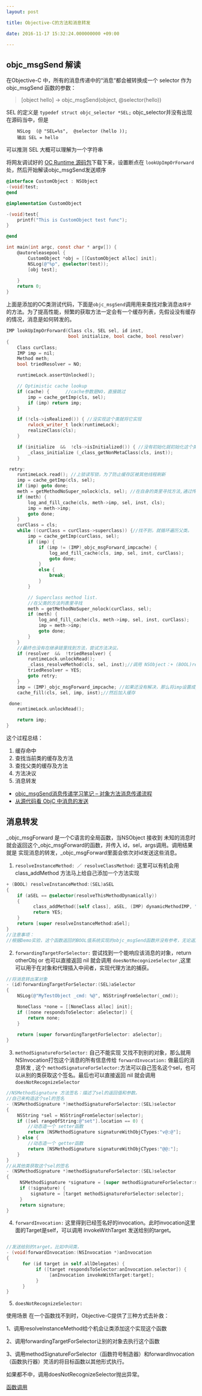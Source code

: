 ```yaml
---
layout: post

title: Objective-C的方法和消息转发

date: 2016-11-17 15:32:24.000000000 +09:00

---
```


## objc_msgSend 解读
在Objective-C 中，所有的消息传递中的“消息“都会被转换成一个 selector 作为 objc_msgSend 函数的参数：

>[object hello] -> objc_msgSend(object, @selector(hello))

SEL 的定义是 `typedef struct objc_selector *SEL;` objc_selector并没有出现在源码当中，但是

```
	NSLog  (@ "SEL=%s",  @selector (hello ));
	输出 SEL = hello
```
可以推测 SEL 大概可以理解为一个字符串 

将网友调试好的 [OC Runtime 源码包](https://github.com/isaacselement/objc4-706)下载下来，设置断点在 `lookUpImpOrForward `处，然后开始解读objc_msgSend发送顺序

```objective-c
@interface CustomObject : NSObject
-(void)test;
@end

@implementation CustomObject

-(void)test{
    printf("This is CustomObject test func");
}

@end

int main(int argc, const char * argv[]) {
    @autoreleasepool {
        CustomObject *obj = [[CustomObject alloc] init];
        NSLog(@"%p", @selector(test));
        [obj test];
        
    }
    return 0;
}

```
上面是添加的OC类测试代码，下面是`objc_msgSend`调用用来查找对象消息`选择子`的方法。为了提高性能，频繁的获取方法一定会有一个缓存列表，先假设没有缓存的情况，消息是如何转发的。

```c++
IMP lookUpImpOrForward(Class cls, SEL sel, id inst, 
                       bool initialize, bool cache, bool resolver)
{
    Class curClass;
    IMP imp = nil;
    Method meth;
    bool triedResolver = NO;

    runtimeLock.assertUnlocked();

    // Optimistic cache lookup
    if (cache) {	  //cache参数是NO，直接跳过
        imp = cache_getImp(cls, sel);
        if (imp) return imp;
    }

    if (!cls->isRealized()) { //没实现这个类就将它实现
        rwlock_writer_t lock(runtimeLock);
        realizeClass(cls);
    }

    if (initialize  &&  !cls->isInitialized()) { //没有初始化就初始化这个类
        _class_initialize (_class_getNonMetaClass(cls, inst));
    }

 retry:
    runtimeLock.read(); //上锁读写锁，为了防止缓存区被其他线程刷新
    imp = cache_getImp(cls, sel);
    if (imp) goto done;
    meth = getMethodNoSuper_nolock(cls, sel); //在自身的类里寻找方法,通过传入sel，在自己的methodsList里查找method_t结构体，这里面有IMP指针还有SEL。
    if (meth) { 
        log_and_fill_cache(cls, meth->imp, sel, inst, cls);
        imp = meth->imp;
        goto done;
    }
    curClass = cls;
    while ((curClass = curClass->superclass)) {//找不到，就循环遍历父类。
        imp = cache_getImp(curClass, sel);
        if (imp) {
            if (imp != (IMP)_objc_msgForward_impcache) {
                log_and_fill_cache(cls, imp, sel, inst, curClass);
                goto done;
            }
            else {
                break;
            }
        }

        // Superclass method list.
        //在父类的方法列表里寻找
        meth = getMethodNoSuper_nolock(curClass, sel);
        if (meth) {
            log_and_fill_cache(cls, meth->imp, sel, inst, curClass);
            imp = meth->imp;
            goto done;
        }
    }
	//最终也没有在继承链里找到方法，尝试方法决议。
    if (resolver  &&  !triedResolver) { 
        runtimeLock.unlockRead();
        _class_resolveMethod(cls, sel, inst);//调用 NSObject：+ (BOOL)resolveInstanceMethod:(SEL)sel 方法
        triedResolver = YES;
        goto retry;
    }
    imp = (IMP)_objc_msgForward_impcache; //如果还没有解决，那么将imp设置成_objc_msgForward_impcache函数指针进入消息转发流程。
    cache_fill(cls, sel, imp, inst);//然后加入缓存

 done:
    runtimeLock.unlockRead();

    return imp;
}

```
这个过程总结：

1. 缓存命中
2. 查找当前类的缓存及方法
3. 查找父类的缓存及方法
4. 方法决议
5. 消息转发

+ [objc_msgSend消息传递学习笔记 – 对象方法消息传递流程](http://www.cnblogs.com/fengmin/p/5820453.html)
+ [从源代码看 ObjC 中消息的发送](http://draveness.me/message/)


## 消息转发

_objc_msgForward 是一个C语言的全局函数，当NSObject 接收到 未知的消息时就会返回这个_objc_msgForward的函数，并传入 id，sel，args调用。调用结果就是 实现消息的转发，_objc_msgForward里面会依次对id发送这些消息。

1.  `resolveInstanceMethod: ／ resolveClassMethod:` 这里可以有机会用class_addMethod 方法马上给自己添加一个方法实现

```Objective-C
+ (BOOL) resolveInstanceMethod:(SEL)aSEL
{
    if (aSEL == @selector(resolveThisMethodDynamically))
    {
          class_addMethod([self class], aSEL, (IMP) dynamicMethodIMP, "v@:");
          return YES;
    }
    return [super resolveInstanceMethod:aSel];
}
//注意事项：
//根据Demo实验，这个函数返回的BOOL值系统实现的objc_msgSend函数并没有参考，无论返回什么系统都会尝试再次用SEL找IML，如果找到函数实现则执行函数。如果找不到继续其他查找流程。
```

2.   `forwardingTargetForSelector:` 尝试找到一个能响应该消息的对象，return otherObj  or 也可以直接返回 nil 就会调用  `doesNotRecognizeSelector` ,这里可以用于在对象和代理插入中间者，实现代理方法的捕获。

```Objective-C
//将消息转出某对象
- (id)forwardingTargetForSelector:(SEL)aSelector
{
    NSLog(@"MyTestObject _cmd: %@", NSStringFromSelector(_cmd));

    NoneClass *none = [[NoneClass alloc] init];
    if ([none respondsToSelector: aSelector]) {
        return none;
    }
    
    return [super forwardingTargetForSelector: aSelector];
}
```

3.  `methodSignatureForSelector:` 自己不能实现 又找不到别的对象，那么就用NSInvocation打包这个消息的所有信息传给 `forwardInvocation:` 做最后的消息转发 , 这个 `methodSignatureForSelector:`方法可以自己签名这个sel，也可以从别的类获取这个签名。最后也可以直接返回 nil 就会调用  `doesNotRecognizeSelector`

```Objective-C
//NSMethodSignature 方法签名：描述了sel的返回值和参数。
//自己来构造这个sel的签名
- (NSMethodSignature *)methodSignatureForSelector:(SEL)selector
{
    NSString *sel = NSStringFromSelector(selector);
    if ([sel rangeOfString:@"set"].location == 0) {
        //动态造一个 setter函数
        return [NSMethodSignature signatureWithObjCTypes:"v@:@"];
    } else {
        //动态造一个 getter函数
        return [NSMethodSignature signatureWithObjCTypes:"@@:"];
    }
}
//从其他类获取这个sel的签名
- (NSMethodSignature *)methodSignatureForSelector:(SEL)selector
{
     NSMethodSignature *signature = [super methodSignatureForSelector:selector];
     if (!signature) {
         signature = [target methodSignatureForSelector:selector];
     }
     return signature;
}  

```



4.  `forwardInvocation:`  这里得到已经签名好的invocation。此时invocation这里面的Target是self，可以调用 invokeWithTarget 发送给别的target。

```Objective-C

//发送给别的target。比如中间类，
- (void)forwardInvocation:(NSInvocation *)anInvocation
{
      for (id target in self.allDelegates) {
           if ([target respondsToSelector:anInvocation.selector]) {
                [anInvocation invokeWithTarget:target];
           }
      }
}
```



5.  `doesNotRecognizeSelector:`


使用场景
在一个函数找不到时，Objective-C提供了三种方式去补救：

1、调用resolveInstanceMethod给个机会让类添加这个实现这个函数

2、调用forwardingTargetForSelector让别的对象去执行这个函数

3、调用methodSignatureForSelector（函数符号制造器）和forwardInvocation（函数执行器）灵活的将目标函数以其他形式执行。

如果都不中，调用doesNotRecognizeSelector抛出异常。




[函数调用](http://www.cnblogs.com/biosli/p/NSObject_inherit_2.html)

